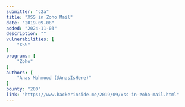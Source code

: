 ```yaml
---
submitter: "c2a"
title: "XSS in Zoho Mail"
date: "2019-09-08"
added: "2024-11-03"
description: ""
vulnerabilities: [
    "XSS"
]
programs: [
    "Zoho"
]
authors: [
    "Anas Mahmood (@AnasIsHere)"
]
bounty: "200"
link: "https://www.hackerinside.me/2019/09/xss-in-zoho-mail.html"
---
```




